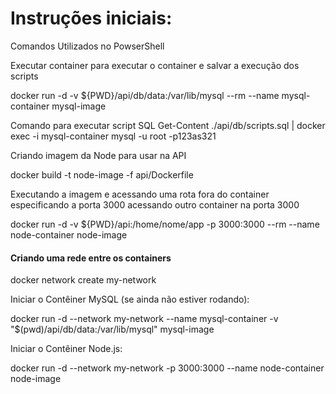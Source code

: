 <h1>Instruções iniciais:</h1>


Comandos Utilizados no PowserShell

Executar container para executar o container e salvar a execução dos scripts

docker run -d -v ${PWD}/api/db/data:/var/lib/mysql --rm --name mysql-container mysql-image


Comando para executar script SQL 
Get-Content ./api/db/scripts.sql | docker exec -i mysql-container mysql -u root -p123as321


Criando imagem da Node para usar na API

docker build -t node-image -f api/Dockerfile

Executando a imagem e acessando uma rota fora do container especificando a porta 3000 acessando outro container na porta 3000

docker run -d -v ${PWD}/api:/home/nome/app -p 3000:3000 --rm --name node-container node-image


#### Criando uma rede entre os containers 

docker network create my-network


Iniciar o Contêiner MySQL (se ainda não estiver rodando):

docker run -d --network my-network --name mysql-container -v "$(pwd)/api/db/data:/var/lib/mysql" mysql-image

Iniciar o Contêiner Node.js:

docker run -d --network my-network -p 3000:3000 --name node-container node-image










